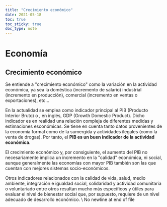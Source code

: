 ```yaml
---
title: "Crecimiento económico"
date: 2021-05-18
toc: true
toc_sticky: true
doc_type: note
---
```


# Economía

## Crecimiento económico

Se entiende a "crecimiento económico" como la variación en la actividad económica, ya sea la doméstica (incremento de salario) industrial  (incremento en producción), comercial (incremento en ventas o exportaciones), etc...

En la actualidad se emplea como indicador principal al PIB (Producto Interior Bruto) o , en inglés, GDP (Growth Domestic Product). Dicho indicador es en realidad una relación compleja de diferentes medidas y estimaciones esconómicas. Se tiene en cuenta tanto datos provenientes de la economía formal como de la sumergida y actividades ilegales (como la venta de drogas). Por tanto, el **PIB es un buen indicador de la actividad económica**.

El crecimiento económico y, por consiguiente, el aumento del PIB no necesariamente implica un incremento en la "calidad" económica, ni social, aunque generalmente las economías con mayor PIB también son las que cuentan con mejores sistemas socio-económicos.

Otros indicadores relacionados con la calidad de vida, salud, medio ambiente, integración e igualdad social, solidaridad y actividad comunitaria o voluntariado entre otros resultan mucho más específicos y útiles para evaluar el nivel de bienestar social que, por supuesto, requiere de un nivel adecuado de desarrollo económico.
\ No newline at end of file